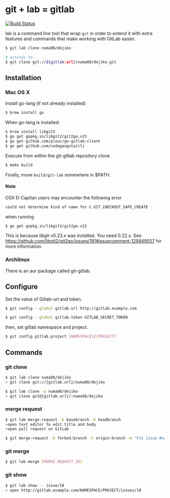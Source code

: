 # git + lab = gitlab

[![Build Status](https://travis-ci.org/numa08/git-gitlab.svg?branch=develop)](https://travis-ci.org/numa08/git-gitlab)

lab is a command line tool that wrap `git` in order to extend it with extra features and commands that make working with GitLab easier.


~~~sh
$ git lab clone numa08/dejiko

# extends to:
$ git clone git://${gitlab.url}/numa08/dejiko.git
~~~

## Installation

### Mac OS X

Install go-lang (if not already installed)

~~~sh
$ brew install go
~~~

When go-lang is installed:

~~~sh
$ brew install libgit2
$ go get gopkg.in/libgit2/git2go.v23
$ go get github.com/plouc/go-gitlab-client
$ go get github.com/codegangsta/cli
~~~

Execute from within the git-gitlab repository clone

~~~sh
$ make build
~~~

Finally, move `build/git-lab` somewhere in $PATH.

#### Note

OSX El Capitan users may encounter the following error

~~~sh
could not determine kind of name for C.GIT_CHECKOUT_SAFE_CREATE
~~~

when running

~~~sh
$ go get gopkg.in/libgit2/git2go.v22
~~~

This is because libgit v0.23.x was installed. You need 0.22.x.
See https://github.com/libgit2/git2go/issues/181#issuecomment-129849557 for more information.

### Archlinux

There is an aur package called git-gitlab.

## Configure

Set the value of Gitlab-url and token.

~~~sh
$ git config --global gitlab.url http://gitlab.example.com

$ git config --global gitlab.token GITLAB_SECRET_TOKEN
~~~

then, set gitlab namespace and project.

~~~sh
$ git config gitlab.project [NAMESPACE]/[PROJECT]
~~~

## Commands

### git clone

~~~sh
$ git lab clone numa08/dejiko
> git clone git://{gitlab.url}/numa08/dejiko

$ git lab clone -p numa08/dejiko
> git clone git@{gitlab.url}/:numa08/dejiko
~~~

### merge request

~~~sh
$ git lab merge-request -b basebranch -h headbranch
>open text editor to edit title and body
>open pull request on GitLab

$ git merge-request -b forked:branch -h origin:branch -m "Fix issue #xxx"
~~~

### git merge

~~~sh
$ git lab merge [MERGE_REQUEST_ID]
~~~

### git show

~~~sh
$ git lab show -- issue/10
> open http://gitlab.example.com/NAMESPACE/PROJECT/issues/10
~~~
